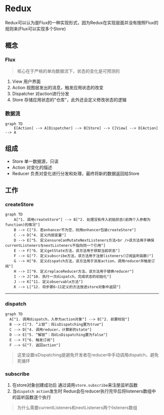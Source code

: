 # Redux
Redux可以认为是Flux的一种实现形式，因为Redux在实现层面并没有按照Flux的规则来(Flux可以实现多个Store)
## 概念
### Flux
> 核心在于严格的单向数据流下，状态的变化是可预测的
1. View
用户界面
2. Action
视图层发出的消息，触发应用状态的改变
3. Dispatcher
对action进行分发
3. Store
存储应用状态的"仓库"，此外还会定义修改状态的逻辑

### 数据流
```mermaid
graph TD
    E[Action] --> A[Dispatcher] --> B[Store] --> C[View] --> D[Action] --> A
```
## 组成
- Store
单一数据源，只读
- Action
对变化的描述
- Reducer
负责对变化进行分发和处理，最终将新的数据返回给Store 


## 工作
### createStore
```mermaid
graph TD
    A["1. 调用createStore"] --> B["2. 处理没有传入初始状态(前两个入参都为function)的情况"]
    B --> C["3. 若enhancer不为空，则用enhancer包装createStore"]
    C --> D["4. 定义内部变量"]
    D --> E["5. 定义ensureCanMutateNextListeners方法<br />该方法用于确保currentListeners与nextListeners不指向同一个引用"]
    E --> F["6. 定义getState方法，该方法用于获取当前状态"]
    F --> G["7. 定义subscribe方法，该方法用于注册listeners(订阅监听函数)"]
    G --> H["8. 定义dispatch方法，该方法用于派发action、调用reducer并触发订阅"]
    H --> I["9. 定义replaceReducer方法，该方法用于替换reducer"]
    I --> J["10. 执行一次dispatch，完成状态的初始化"]
    J --> K["11. 定义observable方法"]
    K --> L["12. 将步骤6~11定义的方法放进store对象中返回"]
```
---
### dispatch
```mermaid
graph TD
  A["1. 调用dispatch，入参为action对象"] --> B["2. 前置校验"]
  B --> C["3. “上锁”：将isDispatching置为true"]
  C --> D["4. 调用reducer，计算新的state"]
  D --> E["5. “解锁”：将disDispatching置为false"]
  E --> F["6. 触发订阅"]
  F --> G["7. 返回action"]
```
> 这里设置isDispatching是避免开发者在reducer中手动调用dispatch，避免死循环

### subscribe
1. 在store对象创建成功后
通过调用`store.subscribe`来注册监听函数
2. 当`dispatch action`发生时
Redux会在reducer执行完毕后将listeners数组中的监听函数逐个执行

> 为什么需要currentListeners和nextListeners两个listeners数组
